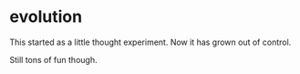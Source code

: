 # evolution

This started as a little thought experiment. Now it has grown out of control.

Still tons of fun though.
